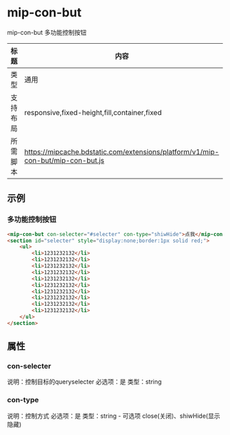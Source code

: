 # mip-con-but
mip-con-but 多功能控制按钮

标题|内容
----|----
类型|通用
支持布局|responsive,fixed-height,fill,container,fixed
所需脚本|https://mipcache.bdstatic.com/extensions/platform/v1/mip-con-but/mip-con-but.js
## 示例

### 多功能控制按钮
```html
<mip-con-but con-selecter="#selecter" con-type="shiwHide">点我</mip-con-but>
<section id="selecter" style="display:none;border:1px solid red;">
    <ul>
    	<li>1231232132</li>
    	<li>1231232132</li>
    	<li>1231232132</li>
    	<li>1231232132</li>
    	<li>1231232132</li>
    	<li>1231232132</li>
    	<li>1231232132</li>
    	<li>1231232132</li>
    	<li>1231232132</li>
    	<li>1231232132</li>
    </ul>
</section>
``` 

## 属性

### con-selecter
说明：控制目标的queryselecter
必选项：是
类型：string

### con-type
说明：控制方式
必选项：是
类型：string - 可选项 close(关闭)、shiwHide(显示隐藏)


